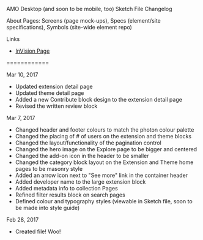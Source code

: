 AMO Desktop (and soon to be mobile, too) Sketch File Changelog

About
Pages: Screens (page mock-ups), Specs (element/site specifications), Symbols (site-wide element repo)

Links
- [InVision Page](https://mozilla.invisionapp.com/share/T59YLZYSM)

============

Mar 10, 2017
- Updated extension detail page
- Updated theme detail page
- Added a new Contribute block design to the extension detail page
- Revised the written review block

Mar 7, 2017
- Changed header and footer colours to match the photon colour palette
- Changed the placing of # of users on the extension and theme blocks
- Changed the layout/functionality of the pagination control
- Changed the hero image on the Explore page to be bigger and centered
- Changed the add-on icon in the header to be smaller
- Changed the category block layout on the Extension and Theme home pages to be masonry style
- Added an arrow icon next to "See more" link in the container header
- Added developer name to the large extension block
- Added metadata info to collection Pages
- Refined filter results block on search pages
- Defined colour and typography styles (viewable in Sketch file, soon to be made into style guide)

Feb 28, 2017
- Created file! Woo!
